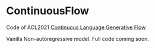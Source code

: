# ContinuousFlow

Code of ACL2021 [Continuous Language Generative Flow](https://www.aclanthology.org/2021.acl-long.355)

Vanilla Non-autoregressive model. Full code coming soon.
